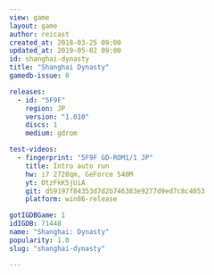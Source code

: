 ```yaml
---
view: game
layout: game
author: reicast
created_at: 2018-03-25 09:00
updated_at: 2019-05-02 09:00
id: shanghai-dynasty
title: "Shanghai Dynasty"
gamedb-issue: 0

releases:
  - id: "5F9F"
    region: JP
    version: "1.010"
    discs: 1
    medium: gdrom

test-videos:
  - fingerprint: "5F9F GD-ROM1/1 JP"
    title: Intro auto run
    hw: i7 2720qm, GeForce 540M
    yt: OtzFkK5jUiA
    git: d59197f84353d7d2b746383e9277d9ed7c8c4053
    platform: win86-release

gotIGDBGame: 1
idIGDB: 71448
name: "Shanghai: Dynasty"
popularity: 1.0
slug: "shanghai-dynasty"

---
```

